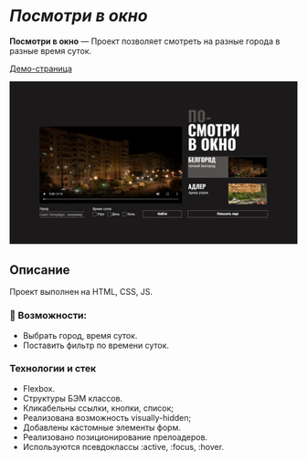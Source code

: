 # *Посмотри в окно*

**Посмотри в окно** — Проект позволяет смотреть на разные города в разные время суток.

[Демо-страница](https://sanyazola.github.io/posmotri_v_okno/)

![Главная страница](./images/posmotri_v_okno.jpg)

## Описание

Проект выполнен на HTML, CSS, JS.

### 🚀 Возможности:
- Выбрать город, время суток.
- Поставить фильтр по времени суток.


### Технологии и стек
- Flexbox.
- Структуры БЭМ классов.
- Кликабельны ссылки, кнопки, список;
- Реализована возможность visually-hidden;
- Добавлены кастомные элементы форм.
- Реализовано позиционирование прелоадеров.
- Используются псевдоклассы :active, :focus, :hover.



